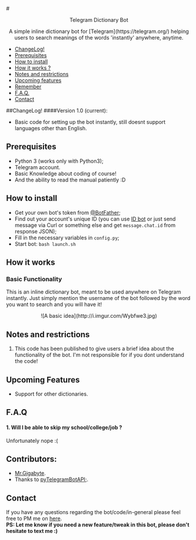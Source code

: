 #<p align="center">Telegram Dictionary Bot 
<p align="center">A simple inline dictionary bot for [Telegram](https://telegram.org/) helping users to search meanings of the words 'instantly' anywhere, anytime.


 * [ChangeLog!](#changelog)
 * [Prerequisites](#prerequisites)
 * [How to install](#how-to-install)
 * [How it works ?](#how-it-works)
 * [Notes and restrictions](#notes-and-restrictions)
 * [Upcoming features](#upcoming-features)
 * [Remember](#remember)
 * [F.A.Q.](#faq)
 * [Contact](#contact)

##ChangeLog!
####Version 1.0 (current):
   * Basic code for setting up the bot instantly, still doesnt support languages other than English.
   
## Prerequisites
* Python 3 (works only with Python3);
* Telegram account.
* Basic Knowledge about coding of course! 
* And the ability to read the manual patiently :D 

## How to install
* Get your own bot's token from [@BotFather](https://telegram.me/botfather);
* Find out your account's unique ID (you can use [ID bot](https://telegram.me/my_id_bot) or just send message via Curl or something else and get `message.chat.id` from response JSON);
* Fill in the necessary variables in `config.py`;
* Start bot: `bash launch.sh`

## How it works
### Basic Functionality
This is an inline dictionary bot, meant to be used anywhere on Telegram instantly. Just simply mention the username of the bot followed by the word you want to search and you will have it! 


<p align="center"> ![A basic idea](http://i.imgur.com/Wybfwe3.jpg)


## Notes and restrictions
1. This code has been published to give users a brief idea about the functionality of the bot. I'm not responsible for if you dont understand the code!<br>

## Upcoming Features
* Support for other dictionaries.

## F.A.Q
#### 1. Will I be able to skip my school/college/job ? 
Unfortunately nope :( 

## Contributors:
* [Mr.Gigabyte](https://telegram.me/nandan).
* Thanks to [pyTelegramBotAPI](https://github.com/eternnoir/pyTelegramBotAPI/);.

## Contact
If you have any questions regarding the bot/code/in-general please feel free to PM me on [here](https://telegram.me/nandan).<br>
**PS: Let me know if you need a new feature/tweak in this bot, please don't hesitate to text me :)**
